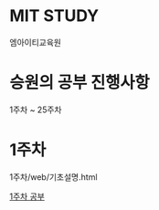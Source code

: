 # MIT STUDY
엠아이티교육원

# 승원의 공부 진행사항
1주차 ~ 25주차

# 1주차
1주차/web/기초설명.html

<!DOCTYPE html>
<html>
	<body>
    <a href="https://github.com/dogsdays123/testMIT/blob/main/1%EC%A3%BC%EC%B0%A8/web/%EA%B8%B0%EC%B4%88%EC%84%A4%EB%AA%85.html"><p>1주차 공부</p></a>
	</body>
</html>
